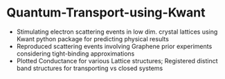 # Quantum-Transport-using-Kwant
* Stimulating electron scattering events in low dim. crystal lattices using Kwant python package for predicting physical results
* Reproduced scattering events involving Graphene prior experiments considering tight-binding approximations
* Plotted Conductance for various Lattice structures; Registered distinct band structures for transporting vs closed systems
